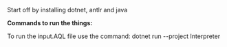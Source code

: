 Start off by installing dotnet, antlr and java

**Commands to run the things:**

To run the input.AQL file use the command:
dotnet run --project Interpreter
